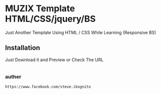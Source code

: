 # MUZIX Template HTML/CSS/jquery/BS

Just Another Template Using HTML / CSS While Learning (Responsive BS)

## Installation

Just Download it and Preview or Check The URL

```

```
### auther
```
https://www.facebook.com/steve.ikognito
```